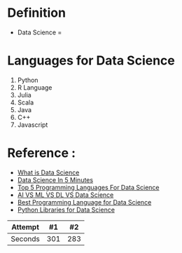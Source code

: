 # Definition
* Data Science =

# Languages for Data Science
1. Python
2. R Language
3. Julia
4. Scala
5. Java
6. C++
7. Javascript

# Reference : 
* [What is Data Science](https://www.youtube.com/watch?v=KdgQvgE3ji4)
* [Data Science In 5 Minutes](https://www.youtube.com/watch?v=X3paOmcrTjQ)
* [Top 5 Programming Languages For Data Science](https://www.youtube.com/watch?v=5CvPpikUb70)
* [AI VS ML VS DL VS Data Science](https://www.youtube.com/watch?v=k2P_pHQDlp0)
* [Best Programming Language for Data Science](https://flatironschool.com/blog/data-science-programming-languages)
* [Python Libraries for Data Science](https://towardsdatascience.com/top-python-libraries-for-data-science-c226dc74999b)

   
    

| Attempt | #1 | #2 |
| :---: | :---: | :---: |
| Seconds | 301 | 283 |
